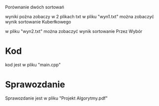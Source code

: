 Porównanie dwóch sortowań 

wyniki pożna zobaczy w 2 plikach txt
w pliku "wyn1.txt" można zobaczyć wynik sortowanie Kuberłkowego 

w pliku "wyn2.txt" można zobaczyć wynik sortowanie Przez Wybór


# Kod
kod jest w pliku "main.cpp"


# Sprawozdanie
Sprawozdanie jest w pliku "Projekt Algorytmy.pdf"
